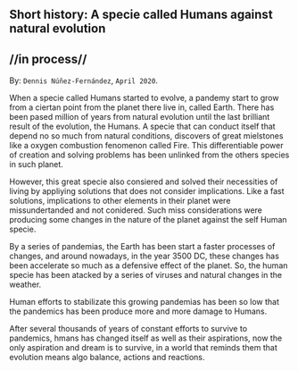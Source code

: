 
## Short history: A specie called Humans against natural evolution ##
## //in process// ##

By: ```Dennis Núñez-Fernández```, ```April 2020```.


When a specie called Humans started to evolve, a pandemy start to grow from a ciertan point from the planet there live in, called Earth. There has been pased million of years from natural evolution until the last brilliant result of the evolution, the Humans. A specie that can conduct itself that depend no so much from natural conditions, discovers of great mielstones like a oxygen combustion fenomenon called Fire. This differentiable power of creation and solving problems has been unlinked from the others species in such planet.

However, this great specie also consiered and solved their necessities of living by appliying solutions that does not consider implications. Like a fast solutions, implications to other elements in their planet were missundertanded and not conidered. Such miss considerations were producing some changes in the nature of the planet against the self Human specie.

By a series of pandemias, the Earth has been start a faster processes of changes, and around nowadays, in the year 3500 DC, these changes has been accelerate so much as a defensive effect of the planet. So, the human specie has been atacked by a series of viruses and natural changes in the weather. 

Human efforts to stabilizate this growing pandemias has been so low that the pandemics has been produce more and more damage to Humans. 

After several thousands of years of constant efforts to survive to pandemics, hmans has changed itself as well as their aspirations, now the only aspiration and dream is to survive, in a world that reminds them that evolution means algo balance, actions and reactions.

<!--

Cuando una especie llamada "humanos" comenzó a evolucionar, una pandemia comenzó a crecer desde un punto cerrado del planeta en el que viven, llamado Tierra. Han pasado millones de años desde la evolución natural hasta el último resultado brillante de la evolución, los humanos. Una especie que puede conducirse que no depende tanto de las condiciones naturales, descubre de las grandes piedras preciosas como un fenómeno de combustión de oxígeno llamado Fuego. Este poder diferenciador de creación y de resolución de problemas ha sido desvinculado de las demás especies de dicho planeta.

Sin embargo, esta gran especie también concibió y resolvió sus necesidades de vida aplicando soluciones que no consideran las implicaciones. Al igual que las soluciones rápidas, las implicaciones para otros elementos de su planeta fueron malinterpretadas y no consideradas. Tales consideraciones erróneas estaban produciendo algunos cambios en la naturaleza del planeta en contra de la especie humana.

Por una serie de pandemias, la Tierra ha comenzado un proceso de cambios más rápido, y alrededor de hoy, en el año 3500 DC, estos cambios se han acelerado tanto como un efecto defensivo del planeta. Así, la especie humana ha sido atacada por una serie de virus y cambios naturales en el clima. 

Los esfuerzos humanos para estabilizar estas crecientes pandemias han sido tan bajos que las pandemias han producido más y más daños a los humanos. 

Después de varios miles de años de esfuerzos constantes para sobrevivir a las pandemias, los hmans se han cambiado a sí mismos así como sus aspiraciones, ahora la única aspiración y sueño es sobrevivir, en un mundo que les recuerda que la evolución significa algo de equilibrio, acciones y reacciones.

-->

